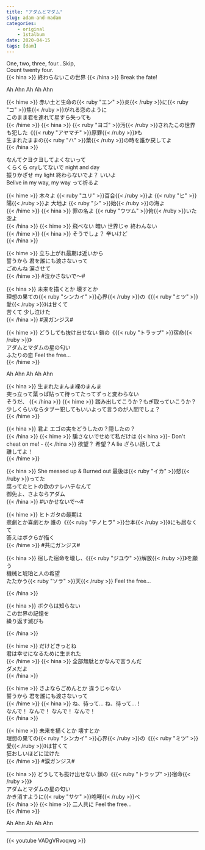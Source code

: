 ```yaml
---
title: "アダムとマダム"
slug: adam-and-madam
categories:
    - original
    - 1stalbum
date: 2020-04-15
tags: [dam]
---
```


One, two, three, four...Skip,  
Count twenty four.  
{{< hina >}}
終わらないこの世界 
{{< /hina >}}
Break the fate!  

Ah Ahn Ah Ah Ahn  

{{< hime >}}
赤い土と生命の{{< ruby "エン" >}}炎{{< /ruby >}}に{{< ruby "コ" >}}焦{{< /ruby >}}がれる恋のように  
このまま君を連れて星すら失っても  
{{< /hime >}}
{{< hina >}}
{{< ruby "ヨゴ" >}}汚{{< /ruby >}}されたこの世界も犯した《{{< ruby "アヤマチ" >}}原罪{{< /ruby >}}》も  
生まれたままの{{< ruby "ハ" >}}葉{{< /ruby >}}の時を誰か戻してよ  
{{< /hina >}}

なんてクヨクヨしてよくないって  
くらくら cryしてないで night and day  
振りかざせ my light 終わらないでよ？ いいよ  
Belive in my way, my way って祈るよ  

{{< hime >}}
木々よ {{< ruby "ユリ" >}}百合{{< /ruby >}}よ {{< ruby "ヒ" >}}陽{{< /ruby >}}よ 大地よ {{< ruby "シ" >}}始{{< /ruby >}}の海よ  
{{< /hime >}}
{{< hina >}}
罪の名よ 
{{< ruby "ウツム" >}}俯{{< /ruby >}}いた空よ  
{{< /hina >}}
{{< hime >}}
飛べない 暗い 世界じゃ 終わんない  
{{< /hime >}}
{{< hina >}}
そうでしょ？ 辛いけど  
{{< /hina >}}

{{< hime >}}
立ち上がれ最期は近いから  
誓うから 君を誰にも渡さないって  
ごめんね 涙させて  
{{< /hime >}}
#泣かさないで〜#  

{{< hina >}}
未来を描くとか 壊すとか  
理想の果ての{{< ruby "シンカイ" >}}心界{{< /ruby >}}の《{{< ruby "ミツ" >}}愛{{< /ruby >}}》は甘くて  
苦くて 少し泣けた  
{{< /hina >}}
#涙ガンジス#  

{{< hime >}}
どうしても抜け出せない 鎖の《{{< ruby "トラップ" >}}宿命{{< /ruby >}}》  
アダムとマダムの星の匂い  
ふたりの恋 Feel the free...  
{{< /hime >}}

Ah Ahn Ah Ah Ahn  

{{< hina >}}
生まれたまんま裸のまんま  
突っ立って葉っぱ貼って待ってたってずっと変わらない  
そうだ、
{{< /hina >}}
{{< hime >}}
踏み出してこうか？もぎ取っていこうか？  
少しくらいならタブー犯してもいいよって言うのが人間でしょ？  
{{< /hime >}}

{{< hina >}}
君よ エゴの実をどうしたの？隠したの？  
{{< /hina >}}
{{< hime >}}
騙さないでせめて私だけは {{< hina >}}- Don't cheat on me! -  {{< /hina >}}
欲望？ 希望？A lie ざらい話してよ  
離してよ！  
{{< /hime >}}

{{< hina >}}
She messed up & Burned out 最後は{{< ruby "イカ" >}}怒{{< /ruby >}}ってた  
腐ってたヒトの欲のナレハテなんて  
御免よ、さよならアダム  
{{< /hina >}}
#いかせないで〜#  

{{< hime >}}
ヒトガタの最期は  
悲劇とか喜劇とか 誰の《{{< ruby "テノヒラ" >}}台本{{< /ruby >}}》にも居なくて  
答えはボクらが描く  
{{< /hime >}}
#共にガンジス#  

{{< hina >}}
宿した宿命を壊し、《{{< ruby "ジユウ" >}}解放{{< /ruby >}}》を願う  
機械と琥珀と人の希望  
たたかう{{< ruby "ソラ" >}}天{{< /ruby >}} Feel the free...  

{{< /hina >}}

{{< hina >}}
ボクらは知らない  
この世界の記憶を  
繰り返す滅びも  

{{< /hina >}}

{{< hime >}}
だけどきっとね  
君は幸せになるために生まれた  
{{< /hime >}}
{{< hina >}}
全部無駄とかなんで言うんだ  
ダメだよ  
{{< /hina >}}

{{< hime >}}
さよならごめんとか 違うじゃない  
誓うから 君を誰にも渡さないって  
{{< /hime >}}
{{< hina >}}
ね、待って... ね、待って...！  
なんで！ なんで！ なんで！ なんで！  
{{< /hina >}}

{{< hime >}}
未来を描くとか 壊すとか  
理想の果ての{{< ruby "シンカイ" >}}心界{{< /ruby >}}の《{{< ruby "ミツ" >}}愛{{< /ruby >}}》は甘くて  
狂おしいほどに泣けた  
{{< /hime >}}
#涙ガンジス#  

{{< hina >}}
どうしても抜け出せない 鎖の《{{< ruby "トラップ" >}}宿命{{< /ruby >}}》  
アダムとマダムの星の匂い  
かき消すように{{< ruby "サケ" >}}咆哮{{< /ruby >}}べ  
{{< /hina >}}
{{< hime >}}
二人共に Feel the free...  
{{< /hime >}}

Ah Ahn Ah Ah Ahn  

---

{{< youtube VADgVRvoqwg >}}